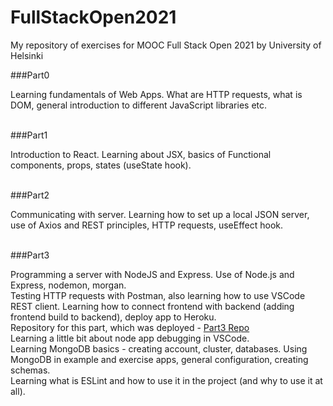 # FullStackOpen2021
My repository of exercises for MOOC Full Stack Open 2021 by University of Helsinki

###Part0
<p>Learning fundamentals of Web Apps. What are HTTP requests, what is DOM, general introduction to different JavaScript libraries etc.</p>
</br>
###Part1
<p>Introduction to React. Learning about JSX, basics of Functional components, props, states (useState hook).</p>
</br>
###Part2
<p>Communicating with server. Learning how to set up a local JSON server, use of Axios and REST principles, HTTP requests, useEffect hook.</p>
</br>
###Part3
<p>Programming a server with NodeJS and Express. Use of Node.js and Express, nodemon, morgan. </br> 
   Testing HTTP requests with Postman, also learning how to use VSCode REST client. 
   Learning how to connect frontend with backend (adding frontend build to backend), deploy app to Heroku. </br>
   Repository for this part, which was deployed - <a href="https://github.com/alexattt/FullStack-part3" target="_blank">Part3 Repo</a> </br>
   Learning a little bit about node app debugging in VSCode. </br>
   Learning MongoDB basics - creating account, cluster, databases. Using MongoDB in example and exercise apps, general configuration, creating schemas. </br>
   Learning what is ESLint and how to use it in the project (and why to use it at all).
</p>
